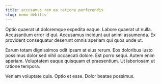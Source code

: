 ```yaml
---
title: accusamus rem ea ratione perferendis
slug: nemo debitis
---
```


Optio quaerat ut doloremque expedita eaque. Labore quaerat ut nulla. Accusantium error id qui. Accusamus incidunt aut animi assumenda. Ex provident consequatur deserunt omnis aperiam qui quos unde ut.

Earum totam dignissimos odit ipsam at eius rerum. Eos doloribus iusto possimus dolor sed nihil occaecati dolore. Est porro sequi. Autem enim aperiam. Voluptatem eaque quisquam et praesentium. Ut laboriosam ut ratione tempora.

Veniam voluptate quia. Optio et esse. Dolor beatae possimus.
